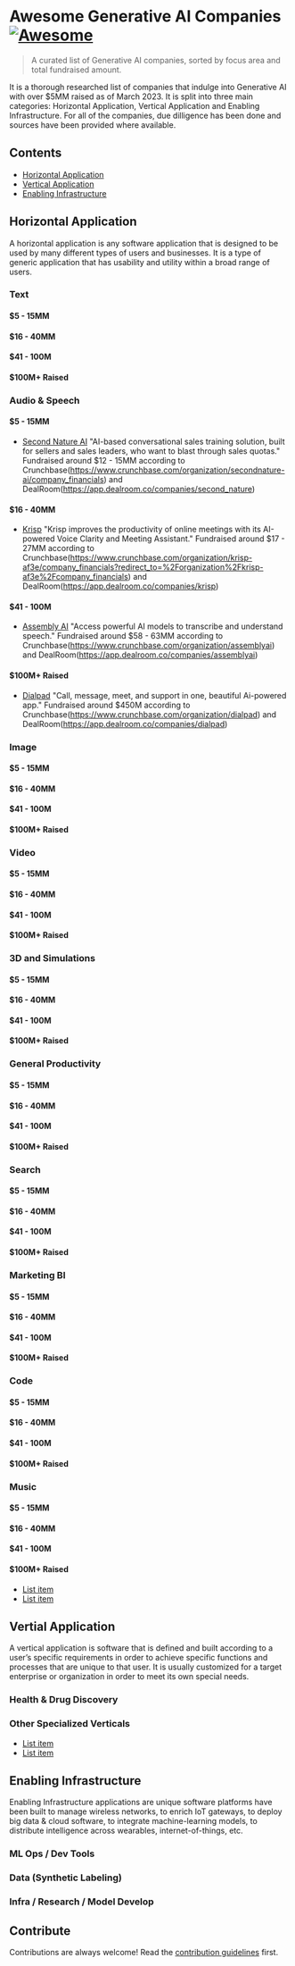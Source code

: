 # Awesome Generative AI Companies [![Awesome](https://awesome.re/badge.svg)](https://awesome.re)

> A curated list of Gеnerative AI companies, sorted by focus area and total fundraised amount. 

It is a thorough researched list of companies that indulge into Generative AI with over $5MM raised as of March 2023.
It is split into three main categories: Horizontal Application, Vertical Application and Enabling Infrastructure.
For all of the companies, due dilligence has been done and sources have been provided where available.

## Contents

- [Horizontal Application](#horizontal-application)
- [Vertical Application](#vertical-application)
- [Enabling Infrastructure](#enabling-infrastructure)


## Horizontal Application

A horizontal application is any software application that is designed to be used by many different types of users and businesses. It is a type of generic application that has usability and utility within a broad range of users.

### Text

#### $5 - 15MM

#### $16 - 40MM

#### $41 - 100M

#### $100M+ Raised

### Audio & Speech

#### $5 - 15MM

- [Second Nature AI](https://secondnature.ai)
"AI-based conversational sales training solution, built for sellers and sales leaders, who want to blast through sales quotas."
Fundraised around $12 - 15MM according to Crunchbase(https://www.crunchbase.com/organization/secondnature-ai/company_financials) and DealRoom(https://app.dealroom.co/companies/second_nature)

#### $16 - 40MM

- [Krisp](https://krisp.ai)
"Krisp improves the productivity of online meetings with its AI-powered Voice Clarity and Meeting Assistant."
Fundraised around $17 - 27MM according to Crunchbase(https://www.crunchbase.com/organization/krisp-af3e/company_financials?redirect_to=%2Forganization%2Fkrisp-af3e%2Fcompany_financials) and DealRoom(https://app.dealroom.co/companies/krisp)

#### $41 - 100M

- [Assembly AI](https://www.assemblyai.com/?utm_source=google&utm_medium=cpc&utm_campaign=Brand&utm_term=assembly%20ai)
"Access powerful AI models to transcribe and understand speech."
Fundraised around $58 - 63MM according to Crunchbase(https://www.crunchbase.com/organization/assemblyai) and DealRoom(https://app.dealroom.co/companies/assemblyai)

#### $100M+ Raised

- [Dialpad](https://www.dialpad.com)
"Call, message, meet, and support in one, beautiful Ai-powered app."
Fundraised around $450M according to Crunchbase(https://www.crunchbase.com/organization/dialpad) and DealRoom(https://app.dealroom.co/companies/dialpad)

### Image

#### $5 - 15MM

#### $16 - 40MM

#### $41 - 100M

#### $100M+ Raised

### Video

#### $5 - 15MM

#### $16 - 40MM

#### $41 - 100M

#### $100M+ Raised

### 3D and Simulations

#### $5 - 15MM

#### $16 - 40MM

#### $41 - 100M

#### $100M+ Raised

### General Productivity

#### $5 - 15MM

#### $16 - 40MM

#### $41 - 100M

#### $100M+ Raised

### Search

#### $5 - 15MM

#### $16 - 40MM

#### $41 - 100M

#### $100M+ Raised

### Marketing BI

#### $5 - 15MM

#### $16 - 40MM

#### $41 - 100M

#### $100M+ Raised

### Code

#### $5 - 15MM

#### $16 - 40MM

#### $41 - 100M

#### $100M+ Raised

### Music

#### $5 - 15MM

#### $16 - 40MM

#### $41 - 100M

#### $100M+ Raised

- [List item](http://example.com)
- [List item](http://example.com)


## Vertial Application

A vertical application is software that is defined and built according to a user’s specific requirements in order to achieve specific functions and processes that are unique to that user. It is usually customized for a target enterprise or organization in order to meet its own special needs.

### Health & Drug Discovery

### Other Specialized Verticals

- [List item](http://example.com)
- [List item](http://example.com)


## Enabling Infrastructure

Enabling Infrastructure applications are unique software platforms have been built to manage wireless networks, to enrich IoT gateways, to deploy big data & cloud software, to integrate machine-learning models,  to distribute intelligence across wearables, internet-of-things, etc.

### ML Ops / Dev Tools

### Data (Synthetic Labeling)

### Infra / Research / Model Develop


## Contribute

Contributions are always welcome! Read the [contribution guidelines](contributing.md) first.
